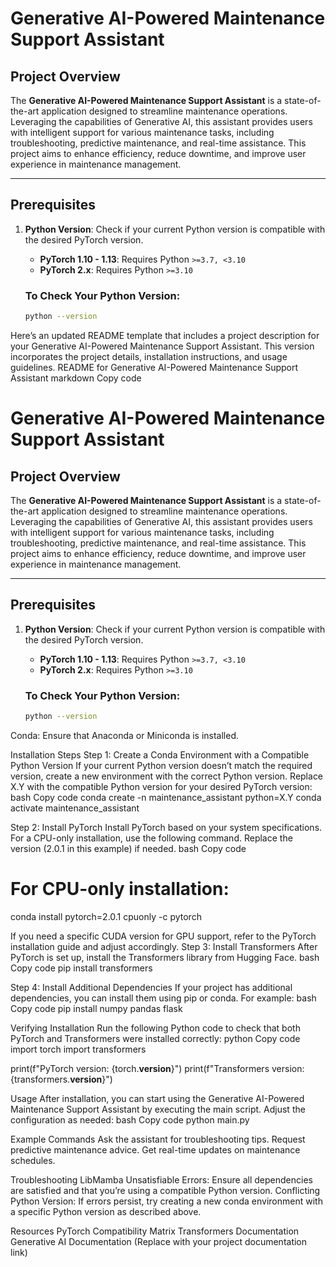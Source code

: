 # Generative AI-Powered Maintenance Support Assistant

## Project Overview

The **Generative AI-Powered Maintenance Support Assistant** is a state-of-the-art application designed to streamline maintenance operations. Leveraging the capabilities of Generative AI, this assistant provides users with intelligent support for various maintenance tasks, including troubleshooting, predictive maintenance, and real-time assistance. This project aims to enhance efficiency, reduce downtime, and improve user experience in maintenance management.

---

## Prerequisites

1. **Python Version**: Check if your current Python version is compatible with the desired PyTorch version.

   - **PyTorch 1.10 - 1.13**: Requires Python `>=3.7, <3.10`
   - **PyTorch 2.x**: Requires Python `>=3.10`

   ### To Check Your Python Version:
   ```bash
   python --version

Here’s an updated README template that includes a project description for your Generative AI-Powered Maintenance Support Assistant. This version incorporates the project details, installation instructions, and usage guidelines.
README for Generative AI-Powered Maintenance Support Assistant
markdown
Copy code
# Generative AI-Powered Maintenance Support Assistant

## Project Overview

The **Generative AI-Powered Maintenance Support Assistant** is a state-of-the-art application designed to streamline maintenance operations. Leveraging the capabilities of Generative AI, this assistant provides users with intelligent support for various maintenance tasks, including troubleshooting, predictive maintenance, and real-time assistance. This project aims to enhance efficiency, reduce downtime, and improve user experience in maintenance management.

---

## Prerequisites

1. **Python Version**: Check if your current Python version is compatible with the desired PyTorch version.

   - **PyTorch 1.10 - 1.13**: Requires Python `>=3.7, <3.10`
   - **PyTorch 2.x**: Requires Python `>=3.10`

   ### To Check Your Python Version:
   ```bash
   python --version

Conda: Ensure that Anaconda or Miniconda is installed.

Installation Steps
Step 1: Create a Conda Environment with a Compatible Python Version
If your current Python version doesn’t match the required version, create a new environment with the correct Python version.
Replace X.Y with the compatible Python version for your desired PyTorch version:
bash
Copy code
conda create -n maintenance_assistant python=X.Y
conda activate maintenance_assistant

Step 2: Install PyTorch
Install PyTorch based on your system specifications. For a CPU-only installation, use the following command. Replace the version (2.0.1 in this example) if needed.
bash
Copy code
# For CPU-only installation:
conda install pytorch=2.0.1 cpuonly -c pytorch

If you need a specific CUDA version for GPU support, refer to the PyTorch installation guide and adjust accordingly.
Step 3: Install Transformers
After PyTorch is set up, install the Transformers library from Hugging Face.
bash
Copy code
pip install transformers

Step 4: Install Additional Dependencies
If your project has additional dependencies, you can install them using pip or conda. For example:
bash
Copy code
pip install numpy pandas flask

Verifying Installation
Run the following Python code to check that both PyTorch and Transformers were installed correctly:
python
Copy code
import torch
import transformers

print(f"PyTorch version: {torch.__version__}")
print(f"Transformers version: {transformers.__version__}")


Usage
After installation, you can start using the Generative AI-Powered Maintenance Support Assistant by executing the main script. Adjust the configuration as needed:
bash
Copy code
python main.py

Example Commands
Ask the assistant for troubleshooting tips.
Request predictive maintenance advice.
Get real-time updates on maintenance schedules.

Troubleshooting
LibMamba Unsatisfiable Errors: Ensure all dependencies are satisfied and that you’re using a compatible Python version.
Conflicting Python Version: If errors persist, try creating a new conda environment with a specific Python version as described above.

Resources
PyTorch Compatibility Matrix
Transformers Documentation
Generative AI Documentation (Replace with your project documentation link)

